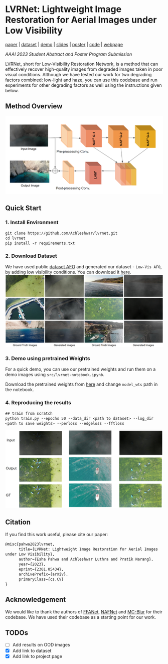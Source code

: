 # LVRNet: Lightweight Image Restoration for Aerial Images under Low Visibility


[paper](https://arxiv.org/pdf/2301.05434.pdf) | [dataset]([https://github.com/Achleshwar/lvrnet](https://drive.google.com/drive/folders/1j6iH-v0ZAWjxQxRdxXad1T1H02ogmjbm?usp=sharing)) | [demo](https://github.com/Achleshwar/lvrnet/blob/main/src/lvrnet-notebook.ipynb) | [slides](https://docs.google.com/presentation/d/1jRg8nC07neuUNMKA9Iq62k9DVo-yGxUIzDsVMeecQMc/edit?usp=sharing) | [poster](https://drive.google.com/file/d/1lQUzXrsCRERWxrP9qUomC_-R_rfD92-t/view?usp=sharing) | [code](https://github.com/Achleshwar/lvrnet) | [webpage](https://esha1302.github.io/lvrnet.github.io/)

*AAAI 2023 Student Abstract and Poster Program Submission*


LVRNet, short for Low-Visibility Restoration Network, is a method that can effectively recover 
high-quality images from degraded images taken in poor visual conditions. Although we have tested 
our work for two degrading factors combined: low-light and haze, you can use this codebase
and run experiments for other degrading factors as well using the instructions given below.


## Method Overview
![](figures/method.png)

## Quick Start

### 1. Install Environment

```shell
git clone https://github.com/Achleshwar/lvrnet.git
cd lvrnet 
pip install -r requirements.txt
```

### 2. Download Dataset
We have used public [dataset AFO](https://www.kaggle.com/datasets/jangsienicajzkowy/afo-aerial-dataset-of-floating-objects) and generated our dataset - `Low-Vis AFO`, by adding
low visibility conditions. You can download it [here]().
![Dataset](figures/dataset.png)

### 3. Demo using pretrained Weights
For a quick demo, you can use our pretrained weights and run them on a demo images using `src/lvrnet-notebook.ipynb`.

Download the pretrained weights from [here](https://drive.google.com/file/d/1TxelsYpuSfNcGphlaal1r2EfL64uALBE/view?usp=sharing) and change `model_wts` path in the notebook.
  
### 4. Reproducing the results
```shell
## train from scratch
python train.py --epochs 50 --data_dir <path to dataset> --log_dir <path to save weights> --perloss --edgeloss --fftloss
```

![](figures/result.png)


## Citation
If you find this work useful, please cite our paper:
```
@misc{pahwa2023lvrnet,
      title={LVRNet: Lightweight Image Restoration for Aerial Images under Low Visibility}, 
      author={Esha Pahwa and Achleshwar Luthra and Pratik Narang},
      year={2023},
      eprint={2301.05434},
      archivePrefix={arXiv},
      primaryClass={cs.CV}
}
```
## Acknowledgement
We would like to thank the authors of [FFANet](https://github.com/zhilin007/FFA-Net/tree/master), [NAFNet](https://github.com/megvii-research/NAFNet) and [MC-Blur](https://github.com/HDCVLab/MC-Blur-Dataset) for their codebase. We have used their codebase as a starting point for our work.


## TODOs
- [ ] Add results on OOD images
- [x] Add link to dataset
- [x] Add link to project page
